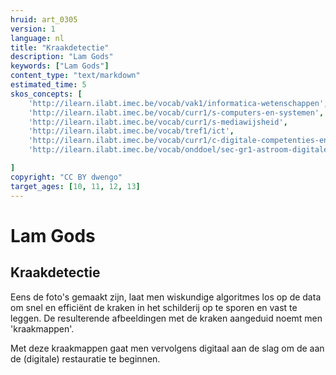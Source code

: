 ```yaml
---
hruid: art_0305
version: 1
language: nl
title: "Kraakdetectie"
description: "Lam Gods"
keywords: ["Lam Gods"]
content_type: "text/markdown"
estimated_time: 5
skos_concepts: [
    'http://ilearn.ilabt.imec.be/vocab/vak1/informatica-wetenschappen', 
    'http://ilearn.ilabt.imec.be/vocab/curr1/s-computers-en-systemen',
    'http://ilearn.ilabt.imec.be/vocab/curr1/s-mediawijsheid',
    'http://ilearn.ilabt.imec.be/vocab/tref1/ict',
    'http://ilearn.ilabt.imec.be/vocab/curr1/c-digitale-competenties-en-mediawijsheid',
    'http://ilearn.ilabt.imec.be/vocab/onddoel/sec-gr1-astroom-digitale-competenties-en-mediawijsheid-4.5',

]
copyright: "CC BY dwengo"
target_ages: [10, 11, 12, 13]
---
```


# Lam Gods

## Kraakdetectie

Eens de foto's gemaakt zijn, laat men wiskundige algoritmes los op de data om snel en efficiënt de kraken in het schilderij op te sporen en vast te leggen. De resulterende afbeeldingen met de kraken aangeduid noemt men 'kraakmappen'.

Met deze kraakmappen gaat men vervolgens digitaal aan de slag om de aan de (digitale) restauratie te beginnen.